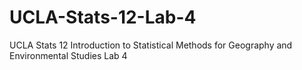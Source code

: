 # UCLA-Stats-12-Lab-4
UCLA Stats 12 Introduction to Statistical Methods for Geography and Environmental Studies Lab 4

